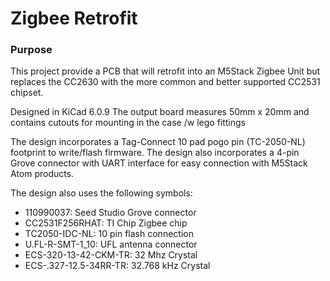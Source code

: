 # Zigbee Retrofit

### Purpose
This project provide a PCB that will retrofit into an M5Stack Zigbee Unit but replaces the CC2630 with the more common and better supported CC2531 chipset.

Designed in KiCad 6.0.9
The output board measures 50mm x 20mm and contains cutouts for mounting in the case /w lego fittings

The design incorporates a Tag-Connect 10 pad pogo pin (TC-2050-NL) footprint to write/flash firmware.
The design also incorporates a 4-pin Grove connector with UART interface for easy connection with M5Stack Atom products.

The design also uses the following symbols:
- 110990037: Seed Studio Grove connector
- CC2531F256RHAT: TI Chip Zigbee chip
- TC2050-IDC-NL: 10 pin flash connection
- U.FL-R-SMT-1_10: UFL antenna connector
- ECS-320-13-42-CKM-TR: 32 Mhz Crystal
- ECS-.327-12.5-34RR-TR: 32.768 kHz Crystal

